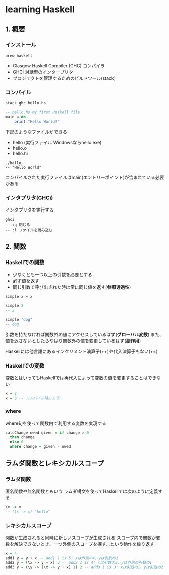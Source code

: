 # learning Haskell
## 1. 概要

### インストール

```shell
brew haskell
```

* Glasgow Haskell Compiler (GHC) コンパイラ
* GHCi 対話型のインタープリタ
* プロジェクトを管理するためのビルドツール(stack)

### コンパイル

```shell
stack ghc hello.hs
```

```haskell
-- hello.hs my first Haskell file
main = do
	print "Hello World!"
```

下記のようなファイルができる

* hello (実行ファイル Windowsならhello.exe)
* hello.o
* hello.hi

```shell
./hello
-- "Hello World"
```

コンパイルされた実行ファイルはmain(エントリーポイント)が含まれている必要がある

### インタプリタ(GHCi)

インタプリタを実行する

```shell
ghci
-- :q 閉じる
-- :l ファイルを読み込む
```

## 2. 関数

### Haskellでの関数

* 少なくとも一つ以上の引数を必要とする
* 必ず値を返す
* 同じ引数で呼び出された時は常に同じ値を返す(**参照透過性**)

```haskell
simple x = x

simple 2
-- 2

simple "dog"
-- dog
```

引数を持たなければ関数外の値にアクセスしているはず(**グローバル変数**)
また、値を返さないとしたらやはり関数外の値を変更しているはず(**副作用**)

Haskellには他言語にあるインクリメント演算子(++)や代入演算子もない(+=)

### Haskellでの変数

変数とはいってもHaskellでは再代入によって変数の値を変更することはできない

```haskell
x = 2
x = 3 -- コンパイル時にエラー
```

### where

where句を使って関数内で利用する変数を実現する

```haskell
calcChange owed given = if change > 0
  then change
  else 0
  where change = given - owed
```

## ラムダ関数とレキシカルスコープ

### ラムダ関数

匿名関数や無名関数ともいう
ラムダ構文を使ってHaskellでは次のように定義する

```haskell
\x -> x
-- (\x -> x) "hello"
```

### レキシカルスコープ

関数が生成されると同時に新しいスコープが生成される
スコープ内で関数が変数を解決できないとき、一つ外側のスコープを探す...という動作を繰り返す

```haskell
x = 4
add1 y = y + x -- add1 1 is 5: xは外側の4、yは引数の1
add2 y = (\x -> y + x) 3 -- add2 1 is 4: xは引数の3、yは外側の引数の1
add3 y = (\y -> (\x -> y + x) 1) 2 -- add3 1 is 3: xは引数の1、yは引数の2
```

